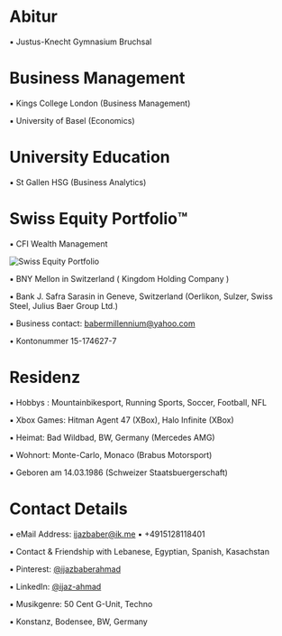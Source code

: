 # Abitur

▪︎ Justus-Knecht Gymnasium Bruchsal



# Business Management

▪︎ Kings College London (Business Management)

▪︎ University of Basel (Economics)
 
# University Education 

▪︎ St Gallen HSG (Business Analytics)

# Swiss Equity Portfolio™️

▪ CFI Wealth Management
 
![Swiss Equity Portfolio](https://user-images.githubusercontent.com/95079463/165912016-2034be7d-1fee-44ce-aa9e-ff7b36432359.png)

▪︎ BNY Mellon in Switzerland ( Kingdom Holding Company ) 

▪︎ Bank J. Safra Sarasin in Geneve, Switzerland (Oerlikon, Sulzer, Swiss Steel, Julius Baer Group Ltd.)

▪︎ Business contact: babermillennium@yahoo.com 

• Kontonummer 15-174627-7

# Residenz 

▪︎ Hobbys : Mountainbikesport, Running Sports, Soccer, Football, NFL

▪︎ Xbox Games: Hitman Agent 47 (XBox), Halo Infinite (XBox)

▪︎ Heimat: Bad Wildbad, BW, Germany (Mercedes AMG)

▪︎ Wohnort: Monte-Carlo, Monaco (Brabus Motorsport)

▪︎ Geboren am 14.03.1986  (Schweizer Staatsbuergerschaft)


# Contact Details 

▪︎ eMail Address: ijazbaber@ik.me ▪︎ +4915128118401 

▪︎ Contact & Friendship with Lebanese, Egyptian, Spanish, Kasachstan



▪︎ Pinterest: [@ijazbaberahmad](https://www.pinterest.de/ijazbaberahmad/)

▪︎ LinkedIn: [@ijaz-ahmad](https://www.linkedin.com/in/ijaz-ahmad-69677b13a/)

▪︎ Musikgenre: 50 Cent G-Unit, Techno 

▪︎ Konstanz, Bodensee, BW, Germany
